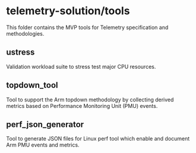 # telemetry-solution/tools

This folder contains the MVP tools for Telemetry specification and methodologies.

## ustress

Validation workload suite to stress test major CPU resources.

## topdown_tool

Tool to support the Arm topdown methodology by collecting derived metrics based on Performance Monitoring Unit (PMU) events.

## perf_json_generator

Tool to generate JSON files for Linux perf tool which enable and document Arm PMU events and metrics.
